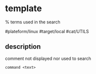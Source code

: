 # template

% terms used in the search

#plateform/linux #target/local #cat/UTILS

## description
comment not displayed nor used to search
```
command <text>
```